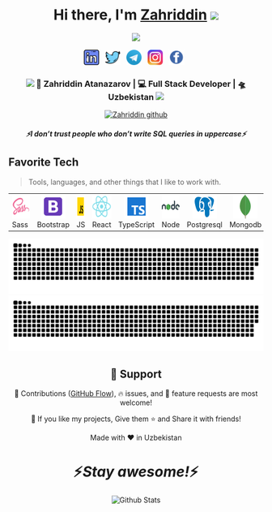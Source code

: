 <div align="center">
   <h1>Hi there, I'm <a href="https://zahriddin-portfolio.netlify.app/">Zahriddin</a> <img src="https://media.giphy.com/media/hvRJCLFzcasrR4ia7z/giphy.gif" width="25px"> </h1>
   <img src="https://pronoun.cyou/x/y?subject=He&object=Him&height=20"> 
</div>

<p align='center'>
   <a href="https://www.linkedin.com/in/zahriddin-atanazarov-645328237"><img height="30" src="https://raw.githubusercontent.com/8bithemant/8bithemant/master/linkedin.png?raw=true"></a>&nbsp;&nbsp;
<a href="https://twitter.com/zdn_dev"><img height="30" src="https://raw.githubusercontent.com/8bithemant/8bithemant/master/twitter.png?raw=true"></a>&nbsp;&nbsp;
<a href="https://t.me/zdn_dev"><img height="30" src="./img/tg.png"></a>&nbsp;&nbsp;
<a href="https://www.instagram.com/zahriddin12_06/"><img height="30" src="./img/insta.png"></a>&nbsp;&nbsp;
 <a href="https://www.facebook.com/zahriddin.atanazarov.5"><img height="30" src="./img/fs.png"></a>&nbsp;&nbsp;
 </p>

<div align="center">
<h3><img src="https://media.giphy.com/media/WUlplcMpOCEmTGBtBW/giphy.gif" width="30"> 🙎 Zahriddin Atanazarov | 💻 Full Stack Developer | 🛸 Uzbekistan <img src="https://media.giphy.com/media/WUlplcMpOCEmTGBtBW/giphy.gif" width="30"></h3>
</div>

<p align="center">
   <a href="https://github.com/zdn-dev"> <img alt="Zahriddin github" src="https://visitor-badge.glitch.me/badge?page_id=zdn-dev"> 
   </a>
</p>
 
 <h5 align="center">
   <i>⚡️I don’t trust people who don’t write SQL queries in uppercase⚡️</i>
</h5>

  <!-- main -->

  <h2 align="left" id="macropower-tech">Favorite Tech</h2>

> Tools, languages, and other things that I like to work with.

<table>
  <tr>
    <td align="center" width="96">
      <a href="#macropower-tech">
        <img src="./img/sass.png" width="48" height="48" alt="Sass" />
      </a>
      <br>Sass&nbsp;
    </td>
    <td align="center" width="96">
      <a href="#macropower-tech">
        <img src="./img/bootstrap.png" width="48" height="48" alt="Bootstrap" />
      </a>
      <br>Bootstrap
    </td>
    <td align="center" width="96">
      <a href="#macropower-tech">
        <img src="./img/js.png" width="45" height="48" alt="Js" />
      </a>
      <br>JS
    </td>
    <td align="center" width="96">
      <a href="#macropower-tech">
        <img src="./img/react.png" width="48" height="48" alt="React" />
      </a>
      <br>React
    </td>
    <td align="center" width="96">
      <a href="#macropower-tech">
        <img src="./img/ts.png" width="48" height="48" alt="TypeScript" />
      </a>
      <br>TypeScript
    </td>
    <td align="center" width="96">
      <a href="#macropower-tech">
        <img src="./img/node.png" width="48" height="48" alt="Node" />
      </a>
      <br>Node
    </td>
    <td align="center" width="96">
      <a href="#macropower-tech" >
        <img src="./img/p-sql.png" width="48" height="48" alt="Postgresql" />
      </a>
      <br>Postgresql
    </td>
    <td align="center" width="96">
      <a href="#macropower-tech">
        <img src="./img/mongodb.png" width="48" height="48" alt="Mongodb" />
      </a>
      <br>Mongodb
    </td>
    <td align="center" width="96">
      <a href="#macropower-tech">
        <img src="./img/my-sql.png" width="48" height="48" alt="MySQL" />
      </a>
      <br>MySQL
    </td>
  </tr>
  
</table>

![github contribution grid snake animation][def]![github contribution grid snake animation](https://raw.githubusercontent.com/zdn-dev/zdn-dev/output/github-contribution-grid-snake.svg#gh-light-mode-only)

[def]: https://raw.githubusercontent.com/zdn-dev/zdn-dev/output/github-contribution-grid-snake-dark.svg#gh-dark-mode-only

  <!-- footer -->

<h2 align="center">🤝 Support</h2>

<p align="center">🎀 Contributions (<a href="https://guides.github.com/introduction/flow" title="GitHub flow">GitHub Flow</a>), 🔥 issues, and 🥮 feature requests are most welcome!</p>

<p align="center">💙 If you like my projects, Give them ⭐ and Share it with friends!</p>
</p>
<p align="center">Made with ❤️ in Uzbekistan</p>

<h1 align='center'>⚡️<i>Stay awesome!</i>⚡️</h1>

<p align="center">
        <img src="https://raw.githubusercontent.com/mayhemantt/mayhemantt/Update/svg/Bottom.svg" alt="Github Stats" />
</p>

